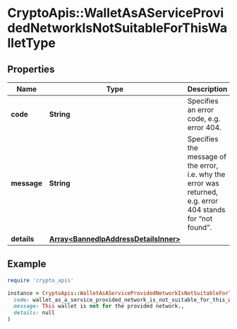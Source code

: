 # CryptoApis::WalletAsAServiceProvidedNetworkIsNotSuitableForThisWalletType

## Properties

| Name | Type | Description | Notes |
| ---- | ---- | ----------- | ----- |
| **code** | **String** | Specifies an error code, e.g. error 404. |  |
| **message** | **String** | Specifies the message of the error, i.e. why the error was returned, e.g. error 404 stands for “not found”. |  |
| **details** | [**Array&lt;BannedIpAddressDetailsInner&gt;**](BannedIpAddressDetailsInner.md) |  | [optional] |

## Example

```ruby
require 'crypto_apis'

instance = CryptoApis::WalletAsAServiceProvidedNetworkIsNotSuitableForThisWalletType.new(
  code: wallet_as_a_service_provided_network_is_not_suitable_for_this_wallet_type,
  message: This wallet is not for the provided network.,
  details: null
)
```

